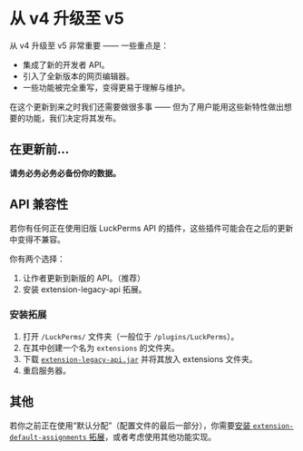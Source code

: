 # 从 v4 升级至 v5

从 v4 升级至 v5 非常重要 —— 一些重点是：

* 集成了新的开发者 API。
* 引入了全新版本的网页编辑器。
* 一些功能被完全重写，变得更易于理解与维护。

在这个更新到来之时我们还需要做很多事 —— 但为了用户能用这些新特性做出想要的功能，我们决定将其发布。

## 在更新前...

**请务必务必务必备份你的数据。**

## API 兼容性

若你有任何正在使用旧版 LuckPerms API 的插件，这些插件可能会在之后的更新中变得不兼容。

你有两个选择：

1. 让作者更新到新版的 API。（推荐）
2. 安装 extension-legacy-api 拓展。

### 安装拓展

1. 打开 `/LuckPerms/` 文件夹（一般位于 `/plugins/LuckPerms`）。
2. 在其中创建一个名为 `extensions` 的文件夹。
3. 下载 [`extension-legacy-api.jar`](https://ci.lucko.me/job/extension-legacy-api/lastSuccessfulBuild/artifact/build/libs/extension-legacy-api-1.0.0.jar) 并将其放入 extensions 文件夹。
4. 重启服务器。

## 其他

若你之前正在使用“默认分配”（配置文件的最后一部分），你需要[安装 `extension-default-assignments` 拓展](how-to.install-extensions.md)，或者考虑使用其他功能实现。
